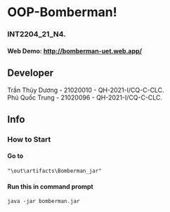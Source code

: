 # OOP-Bomberman! #
### INT2204_21_N4. ###
#### Web Demo: http://bomberman-uet.web.app/ ####

## Developer ##
Trần Thùy Dương - 21020010 - QH-2021-I/CQ-C-CLC. \
Phú Quốc Trung - 21020096 - QH-2021-I/CQ-C-CLC.

## Info ##

### How to Start ###

#### Go to 
```
"\out\artifacts\Bomberman_jar"
```

#### Run this in command prompt ####
```
java -jar bomberman.jar
```